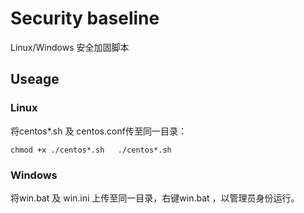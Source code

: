 # Security baseline
Linux/Windows 安全加固脚本

<!--建议完全阅读脚本后使用，部分配置需自定义，本脚本仅供参考，因运行本脚本产生的问题本人不负任何责任。-->

## Useage

### Linux

<!--仅建议在装机阶段使用，centos6.sh适用Redhat6、CentOS6系列系统，centos7.sh适用Redhat7、CentOS7系列系统，其余Linux发行版未测试，不建议直接使用。-->

将centos*.sh 及 centos.conf传至同一目录：

`chmod +x ./centos*.sh  
./centos*.sh`  

### Windows

<!--仅建议在装机阶段使用，适用于Windows Server 2008及Windows Server 2012，其余Windows Server版未测试，不建议直接使用。-->

将win.bat 及 win.ini 上传至同一目录，右键win.bat ，以管理员身份运行。